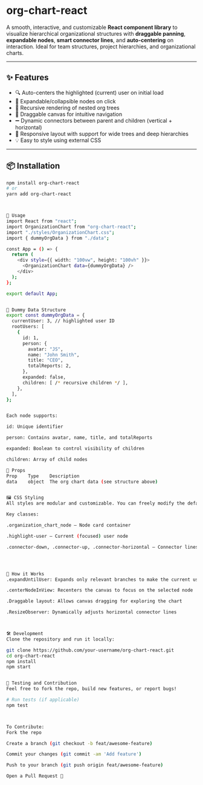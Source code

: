 # org-chart-react

A smooth, interactive, and customizable **React component library** to visualize hierarchical organizational structures with **draggable panning**, **expandable nodes**, **smart connector lines**, and **auto-centering** on interaction. Ideal for team structures, project hierarchies, and organizational charts.

---

## ✨ Features

- 🔍 Auto-centers the highlighted (current) user on initial load  
- 🔽 Expandable/collapsible nodes on click  
- 🔁 Recursive rendering of nested org trees  
- 🧲 Draggable canvas for intuitive navigation  
- ➖ Dynamic connectors between parent and children (vertical + horizontal)  
- 🎯 Responsive layout with support for wide trees and deep hierarchies  
- 💡 Easy to style using external CSS  

---

## 📦 Installation

```bash
npm install org-chart-react
# or
yarn add org-chart-react



🚀 Usage
import React from "react";
import OrganizationChart from "org-chart-react";
import "./styles/OrganizationChart.css";
import { dummyOrgData } from "./data";

const App = () => {
  return (
    <div style={{ width: "100vw", height: "100vh" }}>
      <OrganizationChart data={dummyOrgData} />
    </div>
  );
};

export default App;


📁 Dummy Data Structure
export const dummyOrgData = {
  currentUser: 3, // highlighted user ID
  rootUsers: [
    {
      id: 1,
      person: {
        avatar: "JS",
        name: "John Smith",
        title: "CEO",
        totalReports: 2,
      },
      expanded: false,
      children: [ /* recursive children */ ],
    },
  ],
};


Each node supports:

id: Unique identifier

person: Contains avatar, name, title, and totalReports

expanded: Boolean to control visibility of children

children: Array of child nodes

🧩 Props
Prop	Type	Description
data	object	The org chart data (see structure above)


🖼️ CSS Styling
All styles are modular and customizable. You can freely modify the default OrganizationChart.css as per your design needs.

Key classes:

.organization_chart_node – Node card container

.highlight-user – Current (focused) user node

.connector-down, .connector-up, .connector-horizontal – Connector lines between nodes




🧠 How it Works
.expandUntilUser: Expands only relevant branches to make the current user visible

.centerNodeInView: Recenters the canvas to focus on the selected node

.Draggable layout: Allows canvas dragging for exploring the chart

.ResizeObserver: Dynamically adjusts horizontal connector lines



🛠️ Development
Clone the repository and run it locally:

git clone https://github.com/your-username/org-chart-react.git
cd org-chart-react
npm install
npm start


🧪 Testing and Contribution
Feel free to fork the repo, build new features, or report bugs!

# Run tests (if applicable)
npm test



To Contribute:
Fork the repo

Create a branch (git checkout -b feat/awesome-feature)

Commit your changes (git commit -am 'Add feature')

Push to your branch (git push origin feat/awesome-feature)

Open a Pull Request 🚀
